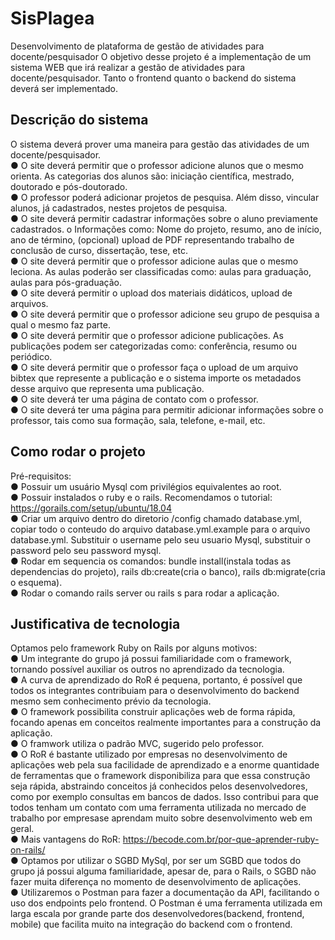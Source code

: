 # SisPlagea

Desenvolvimento de plataforma de gestão de atividades para docente/pesquisador
O objetivo desse projeto é a implementação de um sistema WEB que irá realizar a gestão
de atividades para docente/pesquisador. Tanto o frontend quanto o backend do sistema
deverá ser implementado.

## Descrição do sistema
O sistema deverá prover uma maneira para gestão das atividades de
um docente/pesquisador.<br>
● O site deverá permitir que o professor adicione alunos que o mesmo orienta. As categorias dos alunos são: iniciação científica, mestrado, doutorado e pós-doutorado. <br>
● O professor poderá adicionar projetos de pesquisa. Além disso, vincular alunos, já cadastrados, nestes projetos de pesquisa.<br>
● O site deverá permitir cadastrar informações sobre o aluno previamente cadastrados. o Informações como: Nome do projeto, resumo, ano de início, ano de término, (opcional) upload de PDF representando trabalho de conclusão de curso, dissertação, tese, etc.<br>
● O site deverá permitir que o professor adicione aulas que o mesmo leciona. As aulas poderão ser classificadas como: aulas para graduação, aulas para pós-graduação.<br>
● O site deverá permitir o upload dos materiais didáticos, upload de arquivos. <br>
● O site deverá permitir que o professor adicione seu grupo de pesquisa a qual o mesmo faz parte.<br>
● O site deverá permitir que o professor adicione publicações. As publicações podem ser categorizadas como: conferência, resumo ou periódico. <br>
● O site deverá permitir que o professor faça o upload de um arquivo bibtex que represente a publicação e o sistema importe os metadados desse arquivo que representa uma publicação.<br>
● O site deverá ter uma página de contato com o professor.<br>
● O site deverá ter uma página para permitir adicionar informações sobre o professor, tais como sua formação, sala, telefone, e-mail, etc.<br>

## Como rodar o projeto
Pré-requisitos:<br>
  ● Possuir um usuário Mysql com privilégios equivalentes ao root.<br>
  ● Possuir instalados o ruby e o rails. Recomendamos o tutorial: https://gorails.com/setup/ubuntu/18.04 <br>
  ● Criar um arquivo dentro do diretorio /config chamado database.yml, copiar todo o conteudo do arquivo database.yml.example para o arquivo database.yml. Substituir o username pelo seu usuario Mysql, substituir o password pelo seu password mysql. <br>
  ● Rodar em sequencia os comandos: bundle install(instala todas as dependencias do projeto), rails db:create(cria o banco), rails db:migrate(cria o esquema). <br>
  ● Rodar o comando rails server ou rails s para rodar a aplicação.<br>
  
 ## Justificativa de tecnologia
  Optamos pelo framework Ruby on Rails por alguns motivos:<br>
    ● Um integrante do grupo já possui familiaridade com o framework, tornando possível auxiliar os outros no aprendizado da        tecnologia.<br>
    ● A curva de aprendizado do RoR é pequena, portanto, é possível que todos os integrantes contribuiam para o desenvolvimento      do backend mesmo sem conhecimento prévio da tecnologia.<br>
    ● O framework possibilita construir aplicações web de forma rápida, focando apenas em conceitos realmente importantes para a    construção da aplicação.<br>
    ● O framwork utiliza o padrão MVC, sugerido pelo professor.<br>
    ● O RoR é bastante utilizado por empresas no desenvolvimento de aplicações web pela sua facilidade de aprendizado e a enorme    quantidade de ferramentas que o framework disponibiliza para que essa construção seja rápida, abstraindo conceitos já            conhecidos pelos desenvolvedores, como por exemplo consultas em bancos de dados. Isso contribui para que todos tenham um        contato com uma ferramenta utilizada no mercado de trabalho por empresase aprendam muito sobre desenvolvimento web em geral.<br>
    ● Mais vantagens do RoR: https://becode.com.br/por-que-aprender-ruby-on-rails/ <br>
    ● Optamos por utilizar o SGBD MySql, por ser um SGBD que todos do grupo já possui alguma familiaridade, apesar de, para o      Rails, o SGBD não fazer muita diferença no momento de desenvolvimento de aplicações.<br>
    ● Utilizaremos o Postman para fazer a documentação da API, facilitando o uso dos endpoints pelo frontend. O Postman é uma      ferramenta utilizada em larga escala por grande parte dos desenvolvedores(backend, frontend, mobile) que facilita muito na      integração do backend com o frontend.

  

